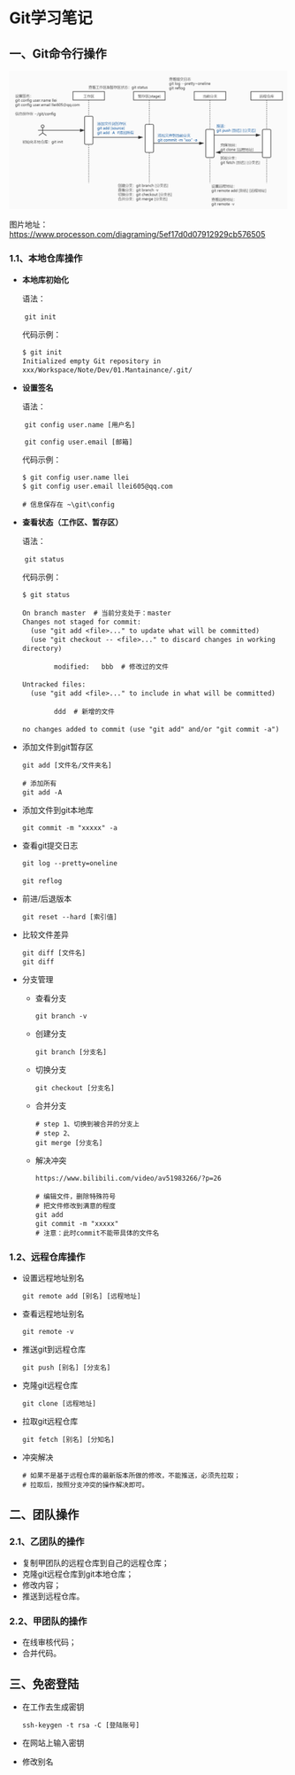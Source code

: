 # Git学习笔记

## 一、Git命令行操作

![image-20200623155059722](assets/image-20200623155059722.png)

图片地址：https://www.processon.com/diagraming/5ef17d0d07912929cb576505

### 1.1、本地仓库操作

* **本地库初始化**

  语法：

  ​		`git init`

  代码示例：

  ``` shell
  $ git init
  Initialized empty Git repository in xxx/Workspace/Note/Dev/01.Mantainance/.git/
  ```

* **设置签名**

  语法：

  ​		`git config user.name [用户名]`

  ​		`git config user.email [邮箱]`

  代码示例：

  ``` shell
  $ git config user.name llei
  $ git config user.email llei605@qq.com
  
  # 信息保存在 ~\git\config
  ```

* **查看状态（工作区、暂存区）**

  语法：

  ​		`git status`

  代码示例：

  ``` shell
  $ git status
  
  On branch master  # 当前分支处于：master
  Changes not staged for commit:
    (use "git add <file>..." to update what will be committed)
    (use "git checkout -- <file>..." to discard changes in working directory)
  
          modified:   bbb  # 修改过的文件
  
  Untracked files:
    (use "git add <file>..." to include in what will be committed)
  
          ddd  # 新增的文件
  
  no changes added to commit (use "git add" and/or "git commit -a")
  ```

* 添加文件到git暂存区

  ``` shell
  git add [文件名/文件夹名]
  
  # 添加所有
  git add -A
  ```

* 添加文件到git本地库

  ``` shell
  git commit -m "xxxxx" -a
  ```

* 查看git提交日志

  ``` shell
  git log --pretty=oneline
  
  git reflog
  ```

* 前进/后退版本

  ``` shell
  git reset --hard [索引值]
  ```

* 比较文件差异

  ``` shell
  git diff [文件名]
  git diff
  ```

* 分支管理

  * 查看分支

    ```shell
    git branch -v
    ```

  * 创建分支

    ``` shell
    git branch [分支名]
    ```

  * 切换分支

    ``` shell
    git checkout [分支名]
    ```

  * 合并分支

    ``` shell
    # step 1、切换到被合并的分支上
    # step 2、
    git merge [分支名]
    ```

  * 解决冲突

    ```shell
    https://www.bilibili.com/video/av51983266/?p=26
    
    # 编辑文件，删除特殊符号
    # 把文件修改到满意的程度
    git add
    git commit -m "xxxxx"
    # 注意：此时commit不能带具体的文件名
    ```

### 1.2、远程仓库操作

* 设置远程地址别名

  ``` shell
  git remote add [别名] [远程地址]
  ```

* 查看远程地址别名

  ``` shell
  git remote -v
  ```

* 推送git到远程仓库

  ``` shell
  git push [别名] [分支名]
  ```

* 克隆git远程仓库

  ``` shell
  git clone [远程地址]
  ```

* 拉取git远程仓库

  ``` shell
  git fetch [别名] [分知名]
  ```

* 冲突解决

  ```shell
  # 如果不是基于远程仓库的最新版本所做的修改，不能推送，必须先拉取；
  # 拉取后，按照分支冲突的操作解决即可。
  ```

## 二、团队操作

### 2.1、乙团队的操作

* 复制甲团队的远程仓库到自己的远程仓库；
* 克隆git远程仓库到git本地仓库；
* 修改内容；
* 推送到远程仓库。

### 2.2、甲团队的操作

* 在线审核代码；
* 合并代码。

## 三、免密登陆

* 在工作去生成密钥

  ``` shell
  ssh-keygen -t rsa -C [登陆账号]
  ```

* 在网站上输入密钥

* 修改别名

